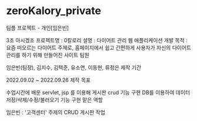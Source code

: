 # zeroKalory_private
팀플 프로젝트 - 개인[임은빈]

3조 아시겠조
프로젝트명 : 0칼로리
설명 : 다이어트 관리 웹 애플리케이션 개발
목적 : 요즘 떠오르는 다이어트 주제로, 홈페이지에서 쉽고 간편하게 사용자가 자신의 다이어트 관리를 하기 위해 만들어진 사이트
팀원

임은빈(팀장), 김지수, 김택준, 유소연, 이동현, 류정은
제작 기간

2022.09.02 ~ 2022.09.26
제작 목표

수업시간에 배운 servlet, jsp 를 이용해 게시판 crud 기능 구현
DB를 이용하여 데이터 저장/삭제/수정/불러오기 기능 구현
맡은 역할

임은빈 : '고객센터' 주제의 CRUD 게시판 작업
